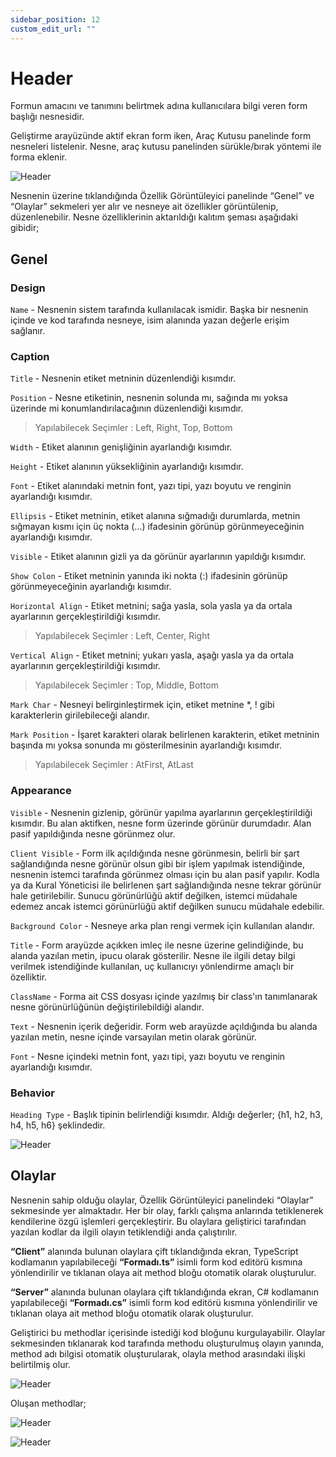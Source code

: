```yaml
---
sidebar_position: 12
custom_edit_url: ""
---
```


# Header

Formun amacını ve tanımını belirtmek adına kullanıcılara bilgi veren form başlığı nesnesidir.

Geliştirme arayüzünde aktif ekran form iken, Araç Kutusu panelinde form nesneleri listelenir. Nesne, araç kutusu panelinden sürükle/bırak yöntemi ile forma eklenir.

![Header](https://docsbimser.blob.core.windows.net/imagecontainer/auto-uploadd7487943-0cb3-46b8-ade3-0dc28da5d24e)

Nesnenin üzerine tıklandığında Özellik Görüntüleyici panelinde “Genel” ve “Olaylar” sekmeleri yer alır ve nesneye ait özellikler görüntülenip, düzenlenebilir. Nesne özelliklerinin aktarıldığı kalıtım şeması aşağıdaki gibidir;

## Genel

### Design

`Name` - Nesnenin sistem tarafında kullanılacak ismidir. Başka bir nesnenin içinde ve kod tarafında nesneye, isim alanında yazan değerle erişim sağlanır.

### Caption

`Title` - Nesnenin etiket metninin düzenlendiği kısımdır.

`Position` - Nesne etiketinin, nesnenin solunda mı, sağında mı yoksa üzerinde mi konumlandırılacağının düzenlendiği kısımdır.

>Yapılabilecek Seçimler : Left, Right, Top, Bottom

`Width` - Etiket alanının genişliğinin ayarlandığı kısımdır.

`Height` - Etiket alanının yüksekliğinin ayarlandığı kısımdır.

`Font` - Etiket alanındaki metnin font, yazı tipi, yazı boyutu ve renginin ayarlandığı kısımdır.

`Ellipsis` - Etiket metninin, etiket alanına sığmadığı durumlarda, metnin sığmayan kısmı için üç nokta (…) ifadesinin görünüp görünmeyeceğinin ayarlandığı kısımdır.

`Visible` - Etiket alanının gizli ya da görünür ayarlarının yapıldığı kısımdır.

`Show Colon` - Etiket metninin yanında iki nokta (:) ifadesinin görünüp görünmeyeceğinin ayarlandığı kısımdır.

`Horizontal Align` - Etiket metnini; sağa yasla, sola yasla ya da ortala ayarlarının gerçekleştirildiği kısımdır.

>Yapılabilecek Seçimler : Left, Center, Right

`Vertical Align` - Etiket metnini; yukarı yasla, aşağı yasla ya da ortala ayarlarının gerçekleştirildiği kısımdır.

>Yapılabilecek Seçimler : Top, Middle, Bottom

`Mark Char` - Nesneyi belirginleştirmek için, etiket metnine *, ! gibi karakterlerin girilebileceği alandır.

`Mark Position` - İşaret karakteri olarak belirlenen karakterin, etiket metninin başında mı yoksa sonunda mı gösterilmesinin ayarlandığı kısımdır.

>Yapılabilecek Seçimler : AtFirst, AtLast

### Appearance

`Visible` - Nesnenin gizlenip, görünür yapılma ayarlarının gerçekleştirildiği kısımdır. Bu alan aktifken, nesne form üzerinde görünür durumdadır. Alan pasif yapıldığında nesne görünmez olur.

`Client Visible` - Form ilk açıldığında nesne görünmesin, belirli bir şart sağlandığında nesne görünür olsun gibi bir işlem yapılmak istendiğinde, nesnenin istemci tarafında görünmez olması için bu alan pasif yapılır. Kodla ya da Kural Yöneticisi ile belirlenen şart sağlandığında nesne tekrar görünür hale getirilebilir. Sunucu görünürlüğü aktif değilken, istemci müdahale edemez ancak istemci görünürlüğü aktif değilken sunucu müdahale edebilir.

`Background Color` - Nesneye arka plan rengi vermek için kullanılan alandır.

`Title` - Form arayüzde açıkken imleç ile nesne üzerine gelindiğinde, bu alanda yazılan metin, ipucu olarak gösterilir. Nesne ile ilgili detay bilgi verilmek istendiğinde kullanılan, uç kullanıcıyı yönlendirme amaçlı bir özelliktir.

`ClassName` - Forma ait CSS dosyası içinde yazılmış bir class'ın tanımlanarak nesne görünürlüğünün değiştirilebildiği alandır.

`Text` - Nesnenin içerik değeridir. Form web arayüzde açıldığında bu alanda yazılan metin, nesne içinde varsayılan metin olarak görünür.

`Font` - Nesne içindeki metnin font, yazı tipi, yazı boyutu ve renginin ayarlandığı kısımdır.

### Behavior

`Heading Type` - Başlık tipinin belirlendiği kısımdır. Aldığı değerler;  {h1, h2, h3, h4, h5, h6}  şeklindedir.

<div style={{textAlign: 'center'}}>

![Header](https://docsbimser.blob.core.windows.net/imagecontainer/auto-uploadef030f33-4271-4a59-b48d-af2e59ebff31)

</div>

## Olaylar

Nesnenin sahip olduğu olaylar, Özellik Görüntüleyici panelindeki “Olaylar” sekmesinde yer almaktadır. Her bir olay, farklı çalışma anlarında tetiklenerek kendilerine özgü işlemleri gerçekleştirir. Bu olaylara geliştirici tarafından yazılan kodlar da ilgili olayın tetiklendiği anda çalıştırılır.

**“Client”** alanında bulunan olaylara çift tıklandığında ekran, TypeScript kodlamanın yapılabileceği **“Formadı.ts”** isimli form kod editörü kısmına yönlendirilir ve tıklanan olaya ait method bloğu otomatik olarak oluşturulur.

**“Server”** alanında bulunan olaylara çift tıklandığında ekran, C# kodlamanın yapılabileceği **“Formadı.cs”** isimli form kod editörü kısmına yönlendirilir ve tıklanan olaya ait method bloğu otomatik olarak oluşturulur.

Geliştirici bu methodlar içerisinde istediği kod bloğunu kurgulayabilir. Olaylar sekmesinden tıklanarak kod tarafında methodu oluşturulmuş olayın yanında, method adı bilgisi otomatik oluşturularak, olayla method arasındaki ilişki belirtilmiş olur.

![Header](https://docsbimser.blob.core.windows.net/imagecontainer/auto-uploadec48a7b2-ed27-4c59-b89f-c86f9fbcb97f)

Oluşan methodlar;

![Header](https://docsbimser.blob.core.windows.net/imagecontainer/auto-uploaddd21382b-695f-477f-9eed-4ea147ce8fbf)

![Header](https://docsbimser.blob.core.windows.net/imagecontainer/auto-upload57a70dc2-0a03-449d-bcbb-ab26efd1e742)